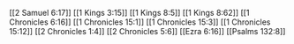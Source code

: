 [[2 Samuel 6:17]]
[[1 Kings 3:15]]
[[1 Kings 8:5]]
[[1 Kings 8:62]]
[[1 Chronicles 6:16]]
[[1 Chronicles 15:1]]
[[1 Chronicles 15:3]]
[[1 Chronicles 15:12]]
[[2 Chronicles 1:4]]
[[2 Chronicles 5:6]]
[[Ezra 6:16]]
[[Psalms 132:8]]
